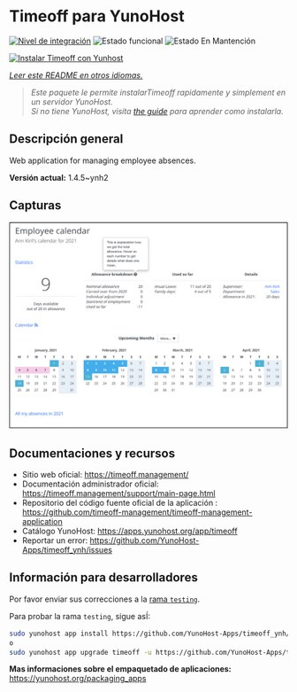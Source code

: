 <!--
Este archivo README esta generado automaticamente<https://github.com/YunoHost/apps/tree/master/tools/readme_generator>
No se debe editar a mano.
-->

# Timeoff para YunoHost

[![Nivel de integración](https://apps.yunohost.org/badge/integration/timeoff)](https://ci-apps.yunohost.org/ci/apps/timeoff/)
![Estado funcional](https://apps.yunohost.org/badge/state/timeoff)
![Estado En Mantención](https://apps.yunohost.org/badge/maintained/timeoff)

[![Instalar Timeoff con Yunhost](https://install-app.yunohost.org/install-with-yunohost.svg)](https://install-app.yunohost.org/?app=timeoff)

*[Leer este README en otros idiomas.](./ALL_README.md)*

> *Este paquete le permite instalarTimeoff rapidamente y simplement en un servidor YunoHost.*  
> *Si no tiene YunoHost, visita [the guide](https://yunohost.org/install) para aprender como instalarla.*

## Descripción general

Web application for managing employee absences.


**Versión actual:** 1.4.5~ynh2

## Capturas

![Captura de Timeoff](./doc/screenshots/smartmockups_kkjk5hh4-p-2000.png)

## Documentaciones y recursos

- Sitio web oficial: <https://timeoff.management/>
- Documentación administrador oficial: <https://timeoff.management/support/main-page.html>
- Repositorio del código fuente oficial de la aplicación : <https://github.com/timeoff-management/timeoff-management-application>
- Catálogo YunoHost: <https://apps.yunohost.org/app/timeoff>
- Reportar un error: <https://github.com/YunoHost-Apps/timeoff_ynh/issues>

## Información para desarrolladores

Por favor enviar sus correcciones a la [rama `testing`](https://github.com/YunoHost-Apps/timeoff_ynh/tree/testing).

Para probar la rama `testing`, sigue asÍ:

```bash
sudo yunohost app install https://github.com/YunoHost-Apps/timeoff_ynh/tree/testing --debug
o
sudo yunohost app upgrade timeoff -u https://github.com/YunoHost-Apps/timeoff_ynh/tree/testing --debug
```

**Mas informaciones sobre el empaquetado de aplicaciones:** <https://yunohost.org/packaging_apps>
